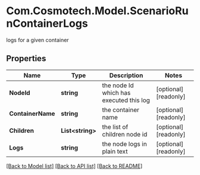 # Com.Cosmotech.Model.ScenarioRunContainerLogs
logs for a given container

## Properties

Name | Type | Description | Notes
------------ | ------------- | ------------- | -------------
**NodeId** | **string** | the node Id which has executed this log | [optional] [readonly] 
**ContainerName** | **string** | the container name | [optional] [readonly] 
**Children** | **List&lt;string&gt;** | the list of children node id | [optional] [readonly] 
**Logs** | **string** | the node logs in plain text | [optional] [readonly] 

[[Back to Model list]](../README.md#documentation-for-models) [[Back to API list]](../README.md#documentation-for-api-endpoints) [[Back to README]](../README.md)


